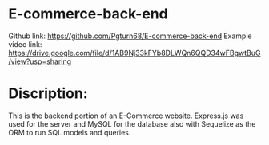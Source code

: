 # E-commerce-back-end

Github link: https://github.com/Pgturn68/E-commerce-back-end
Example video link: https://drive.google.com/file/d/1AB9Nj33kFYb8DLWQn6QQD34wFBgwtBuG/view?usp=sharing

# Discription:
This is the backend portion of an E-Commerce website. Express.js was used for the server and MySQL for the database also with Sequelize as the ORM to run SQL models and queries. 
